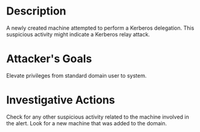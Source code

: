 # Description
A newly created machine attempted to perform a Kerberos delegation. This suspicious activity might indicate a Kerberos relay attack.
# Attacker's Goals
Elevate privileges from standard domain user to system.
# Investigative Actions
Check for any other suspicious activity related to the machine involved in the alert.
Look for a new machine that was added to the domain.
